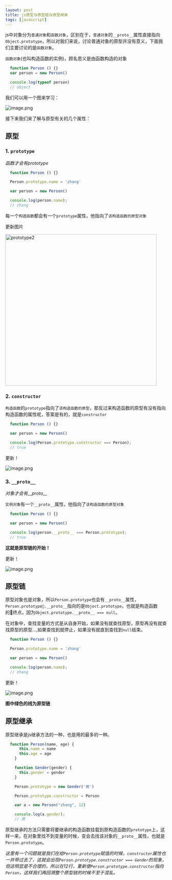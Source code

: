 ```yaml
---
layout: post
title: js原型与原型链与原型继承
tags: [javascript]
---
```


js中对象分为`普通对象`和`函数对象`，区别在于，`普通对象`的`__proto__`属性直接指向`Object.prototype`，所以对我们来说，讨论普通对象的原型并没有意义，下面我们主要讨论的是`函数对象`。

`函数对象`(也叫构造函数的实例)，顾名思义是由函数构造的对象

```js
  function Person () {}
  var person = new Person()

  console.log(typeof person)
  // object
```

我们可以用一个图来学习：

![image.png](https://cdn.jsdelivr.net/gh/yunshen-1995/pic-bed@main/img/20230507164900.png)

接下来我们来了解与原型有关的几个属性：

## 原型

### 1. `prototype`

*函数才会有prototype*

```js
  function Person () {}

  Person.prototype.name = 'zhang'

  var person = new Person()

  console.log(person.name);
  // zhang
```

每一个`构造函数`都会有一个`prototype`属性，他指向了`该构造函数的原型对象`

更新图片

<img width="472" alt="prototype2" src="https://user-images.githubusercontent.com/38930476/78467323-13acf080-773e-11ea-8376-5874e8372517.png">



### 2. `constructor`

`构造函数`的`prototype`指向了`该构造函数的原型`，那反过来构造函数的原型有没有指向构造函数的属性呢，答案是有的，就是`constructor`

```js
  function Person () {}

  var person = new Person()

  console.log(Person.prototype.constructor === Person);
  // true
```
更新！

![image.png](https://cdn.jsdelivr.net/gh/yunshen-1995/pic-bed@main/img/20230507164923.png)


### 3. `__proto__`

*对象才会有__proto__*

`实例对象`有一个`__proto__`属性，他指向了`该构造函数的原型对象`

```js
  function Person () {}

  var person = new Person()

  console.log(person.__proto__ === Person.prototype);
  // true
```

**这就是原型链的开始！**

更新！

![image.png](https://cdn.jsdelivr.net/gh/yunshen-1995/pic-bed@main/img/20230507164939.png)


## 原型链

原型对象也是对象，所以`Person.prototype`也会有`__proto__`属性，
`Person.prototype.__proto__`指向的是`Object.prototype`，也就是构造函数的终点，因为`Object.prototype.__proto__ === null`。

在对象中，查找变量的方式是从自身开始，如果没有就查找原型，原型再没有就查找原型的原型...,如果查找到就停止，如果没有就直到查找到`null`结束。

```js
  function Person () {}

  Person.prototype.name = 'zhang'

  var person = new Person()

  console.log(person.name);
  // zhang
```


更新！

![image.png](https://cdn.jsdelivr.net/gh/yunshen-1995/pic-bed@main/img/20230527103856.png)

**图中绿色的线为原型链**


## 原型继承

原型继承是js继承方法的一种，也是用的最多的一种。

```js
  function Person(name, age) {
      this.name = name
      this.age = age
    }

    function Gender(gender) {
      this.gender = gender
    }

    Person.prototype = new Gender('男')

    Person.prototype.constructor = Person

    var a = new Person("zhang", 12)

    console.log(a.gender);
    // 男
```

原型继承的方法只需要将要继承的构造函数挂载到原构造函数的`prototype`上，这样一来，在对象里找不到变量的时候，变会去找该对象的`__proto__`属性，也就是`Person.prototype`。

*这里有一个问题就是我们在给`Person.prototype`赋值的时候，`constructor`属性也一并带过去了，这就会出现`Person.prototype.constructor === Gender`的现象，但这明显是不合理的，所以在12行，重新使`Person.prototype.constructor`指向`Person`，这样我们再回溯整个原型链的时候不至于混乱。*
